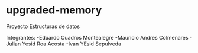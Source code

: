 # upgraded-memory
Proyecto Estructuras de datos

Integrantes:
-Eduardo Cuadros Montealegre
-Mauricio Andres Colmenares
-Julian Yesid Roa Acosta
-Ivan YEsid Sepulveda

